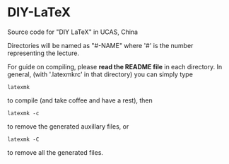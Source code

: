 # DIY-LaTeX
Source code for "DIY LaTeX" in UCAS, China

Directories will be named as "#-NAME" where '#' is the number representing the lecture.

For guide on compiling, please **read the README file** in each directory. In general, (with '.latexmkrc' in that directory) you can simply type

    latexmk
to compile (and take coffee and have a rest), then

    latexmk -c
to remove the generated auxillary files, or

    latexmk -C
to remove all the generated files.
